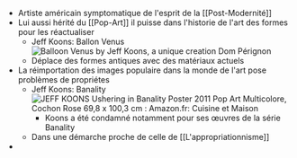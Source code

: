 - Artiste américain symptomatique de l'esprit de la [[Post-Modernité]]
- Lui aussi hérité du [[Pop-Art]] il puisse dans l'historie de l'art des formes pour les réactualiser
	- Jeff Koons: Ballon Venus ![Balloon Venus by Jeff Koons, a unique creation Dom Pérignon](https://www.themilliardaire.com/en//wp-content/uploads/2013/10/koons-venus.jpg)
	- Déplace des formes antiques avec des matériaux actuels
- La réimportation des images populaire dans la monde de l'art pose problèmes de propriétes
	- Jeff Koons: Banality ![JEFF KOONS Ushering in Banality Poster 2011 Pop Art Multicolore, Cochon  Rose 69,8 x 100,3 cm : Amazon.fr: Cuisine et Maison](https://m.media-amazon.com/images/I/81Ft7s5UTfS.jpg)
		- Koons a été condamné notamment pour ses œuvres de la série Banality
	- Dans une démarche proche de celle de [[L'appropriationnisme]]
-